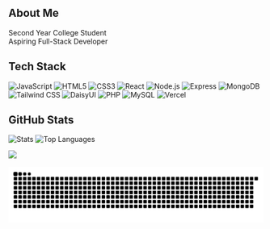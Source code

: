 ## About Me
Second Year College Student  
Aspiring Full-Stack Developer

## Tech Stack
![JavaScript](https://img.shields.io/badge/JavaScript-F7DF1E?style=flat&logo=javascript&logoColor=black)
![HTML5](https://img.shields.io/badge/HTML5-E34F26?style=flat&logo=html5&logoColor=white)
![CSS3](https://img.shields.io/badge/CSS3-1572B6?style=flat&logo=css3&logoColor=white)
![React](https://img.shields.io/badge/React-20232A?style=flat&logo=react&logoColor=61DAFB)
![Node.js](https://img.shields.io/badge/Node.js-6DA55F?style=flat&logo=node.js&logoColor=white)
![Express](https://img.shields.io/badge/Express-404D59?style=flat&logo=express&logoColor=white)
![MongoDB](https://img.shields.io/badge/MongoDB-4EA94B?style=flat&logo=mongodb&logoColor=white)
![Tailwind CSS](https://img.shields.io/badge/Tailwind_CSS-38B2AC?style=flat&logo=tailwind-css&logoColor=white)
![DaisyUI](https://img.shields.io/badge/DaisyUI-F4D03F?style=flat&logo=daisyui&logoColor=black)
![PHP](https://img.shields.io/badge/PHP-777BB4?style=flat&logo=php&logoColor=white)
![MySQL](https://img.shields.io/badge/MySQL-4479A1?style=flat&logo=mysql&logoColor=white)
![Vercel](https://img.shields.io/badge/Vercel-000000?style=flat&logo=vercel&logoColor=white)

## GitHub Stats
![Stats](https://github-readme-stats.vercel.app/api?username=MarkMallari16&theme=transparent&hide_border=true&show_icons=true)
![Top Languages](https://github-readme-stats.vercel.app/api/top-langs/?username=MarkMallari16&theme=transparent&hide_border=true&layout=compact)

[![](https://visitcount.itsvg.in/api?id=MarkMallari16&icon=0&color=0)](https://visitcount.itsvg.in)

![Contribution Snake](https://github.com/MarkMallari16/MarkMallari16/blob/output/github-contribution-grid-snake.svg)


